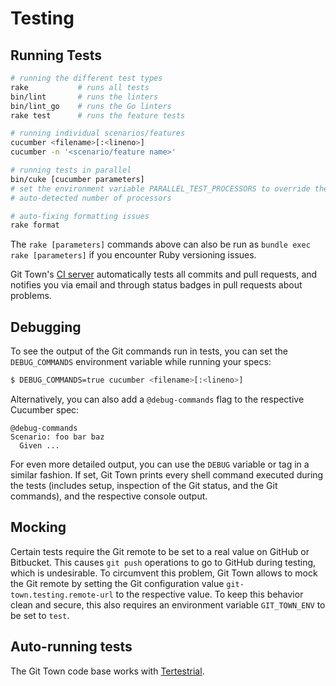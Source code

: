 # Testing

## Running Tests

```bash
# running the different test types
rake           # runs all tests
bin/lint       # runs the linters
bin/lint_go    # runs the Go linters
rake test      # runs the feature tests

# running individual scenarios/features
cucumber <filename>[:<lineno>]
cucumber -n '<scenario/feature name>'

# running tests in parallel
bin/cuke [cucumber parameters]
# set the environment variable PARALLEL_TEST_PROCESSORS to override the
# auto-detected number of processors

# auto-fixing formatting issues
rake format
```

The `rake [parameters]` commands above can also be run as `bundle exec rake [parameters]`
if you encounter Ruby versioning issues.

Git Town's [CI server](https://circleci.com/gh/Originate/git-town)
automatically tests all commits and pull requests,
and notifies you via email and through status badges in pull requests
about problems.


## Debugging

To see the output of the Git commands run in tests, you can set the
`DEBUG_COMMANDS` environment variable while running your specs:

```bash
$ DEBUG_COMMANDS=true cucumber <filename>[:<lineno>]
```

Alternatively, you can also add a `@debug-commands` flag to the respective
Cucumber spec:

  ```cucumber
  @debug-commands
  Scenario: foo bar baz
    Given ...
  ```

For even more detailed output, you can use the `DEBUG` variable or tag
in a similar fashion.
If set, Git Town prints every shell command executed during the tests
(includes setup, inspection of the Git status, and the Git commands),
and the respective console output.


## Mocking

Certain tests require the Git remote to be set to a real value
on GitHub or Bitbucket.
This causes `git push` operations to go to GitHub during testing,
which is undesirable.
To circumvent this problem, Git Town allows to mock the Git remote
by setting the Git configuration value
`git-town.testing.remote-url` to the respective value.
To keep this behavior clean and secure,
this also requires an environment variable `GIT_TOWN_ENV` to be set to `test`.


## Auto-running tests

The Git Town code base works with
[Tertestrial](https://github.com/Originate/tertestrial-server).
